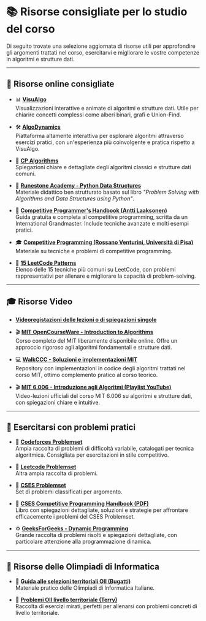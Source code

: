 # 📚 Risorse consigliate per lo studio del corso

Di seguito trovate una selezione aggiornata di risorse utili per approfondire gli argomenti trattati nel corso, esercitarvi e migliorare le vostre competenze in algoritmi e strutture dati.

---

## 🔗 Risorse online consigliate

- 📊 **[VisuAlgo](https://visualgo.net/en)**  
  Visualizzazioni interattive e animate di algoritmi e strutture dati. Utile per chiarire concetti complessi come alberi binari, grafi e Union-Find.

- 🛠️ **[AlgoDynamics](https://algodynamics.io/)**  
  Piattaforma altamente interattiva per esplorare algoritmi attraverso esercizi pratici, con un'esperienza più coinvolgente e pratica rispetto a VisuAlgo.

- 📖 **[CP Algorithms](https://cp-algorithms.com/)**  
  Spiegazioni chiare e dettagliate degli algoritmi classici e strutture dati comuni.

- 🐍 **[Runestone Academy - Python Data Structures](https://runestone.academy/ns/books/published/pythonds3/index.html)**  
  Materiale didattico ben strutturato basato sul libro *"Problem Solving with Algorithms and Data Structures using Python"*.

- 🥇 **[Competitive Programmer's Handbook (Antti Laaksonen)](https://kostka.dev/sp/)**  
  Guida gratuita e completa al competitive programming, scritta da un International Grandmaster. Include tecniche avanzate e molti esempi pratici.

- 🎓 **[Competitive Programming (Rossano Venturini, Università di Pisa)](https://pages.di.unipi.it/rossano/competitive/)**  
  Materiale  su tecniche e problemi di competitive programming.


- 📌 **[15 LeetCode Patterns](https://blog.algomaster.io/p/15-leetcode-patterns)**  
  Elenco delle 15 tecniche più comuni su LeetCode, con problemi rappresentativi per allenare e migliorare la capacità di problem-solving.

---

## 🎓 Risorse Video

- **[Videoregistazioni delle lezioni o di spiegazioni singole](videoregistrazioni_nostre)**

- 🎬 **[MIT OpenCourseWare - Introduction to Algorithms](https://ocw.mit.edu/courses/6-046j-introduction-to-algorithms-sma-5503-fall-2005/)**  
  Corso completo del MIT liberamente disponibile online. Offre un approccio rigoroso agli algoritmi fondamentali e strutture dati.

- 💻 **[WalkCCC - Soluzioni e implementazioni MIT](https://walkccc.me/CLRS/)**  
  Repository con implementazioni in codice degli algoritmi trattati nel corso MIT, ottimo complemento pratico al corso teorico.

- 🎬 **[MIT 6.006 - Introduzione agli Algoritmi (Playlist YouTube)](https://youtube.com/playlist?list=PLUl4u3cNGP61Oq3tWYp6V_F-5jb5L2iHb&si=Xc4Oyw8bauykI7lm)**  
  Video-lezioni ufficiali del corso MIT 6.006 su algoritmi e strutture dati, con spiegazioni chiare e intuitive.

---

## 🚀 Esercitarsi con problemi pratici

- 🎯 **[Codeforces Problemset](https://codeforces.com/problemset)**  
  Ampia raccolta di problemi di difficoltà variabile, catalogati per tecnica algoritmica. Consigliata per esercitazioni in stile competitivo.

- 🚀 **[Leetcode Problemset](https://leetcode.com/problemset)**  
  Altra ampia raccolta di problemi.


- 📌 **[CSES Problemset](https://cses.fi/problemset/)**  
  Set di problemi classificati per argomento.

- 📘 **[CSES Competitive Programming Handbook (PDF)](https://cses.fi/book/book.pdf)**  
  Libro con spiegazioni dettagliate, soluzioni e strategie per affrontare efficacemente i problemi del CSES Problemset.

- ⚙️ **[GeeksForGeeks - Dynamic Programming](https://www.geeksforgeeks.org/dynamic-programming/)**  
  Grande raccolta di problemi risolti e spiegazioni dettagliate, con particolare attenzione alla programmazione dinamica.

---

## 🏅 Risorse delle Olimpiadi di Informatica

- 📗 **[Guida alle selezioni territoriali OII (Bugatti)](https://training.olinfo.it/bugatti.pdf)**  
  Materiale pratico delle Olimpiadi di Informatica Italiane.

- 📝 **[Problemi OII livello territoriale (Terry)](https://training.olinfo.it/tasks/terry/1)**  
  Raccolta di esercizi mirati, perfetti per allenarsi con problemi concreti di livello territoriale.

